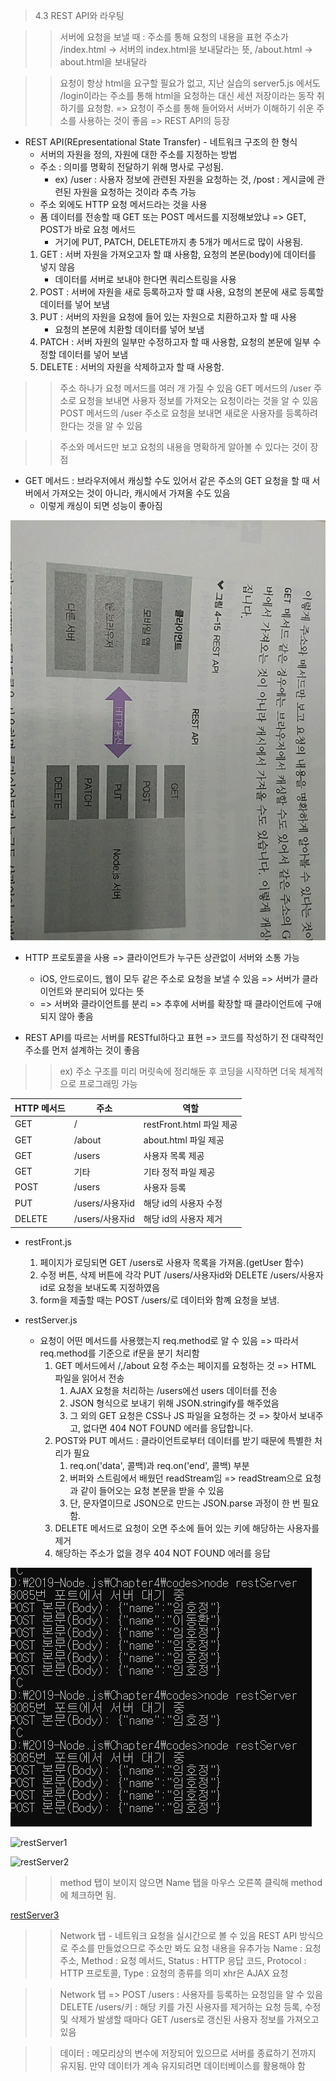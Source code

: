 > 4.3 REST API와 라우팅 

>> 서버에 요청을 보낼 때 : 주소를 통해 요청의 내용을 표현
>> 주소가 /index.html -> 서버의 index.html을 보내달라는 뜻, /about.html -> about.html을 보내달라

>> 요청이 항상 html을 요구할 필요가 없고, 지난 실습의 server5.js 에서도 /login이라는 주소를 통해 html을 요청하는 대신 세션 저장이라는 동작 취하기를 요청함.
>> => 요청이 주소를 통해 들어와서 서버가 이해하기 쉬운 주소를 사용하는 것이 좋음 => REST API의 등장 

* REST API(REpresentational State Transfer) - 네트워크 구조의 한 형식 
    + 서버의 자원을 정의, 자원에 대한 주소를 지정하는 방법
    + 주소 : 의미를 명확히 전달하기 위해 명사로 구성됨.
        * ex) /user : 사용자 정보에 관련된 자원을 요청하는 것, /post : 게시글에 관련된 자원을 요청하는 것이라 추측 가능
    + 주소 외에도 HTTP 요청 메서드라는 것을 사용 
    + 폼 데이터를 전송할 때 GET 또는 POST 메서드를 지정해보았냐 => GET, POST가 바로 요청 메서드
        + 거기에 PUT, PATCH, DELETE까지 총 5개가 메서드로 많이 사용됨.
    1. GET : 서버 자원을 가져오고자 할 떄 사용함, 요청의 본문(body)에 데이터를 넣지 않음
        * 데이터를 서버로 보내야 한다면 쿼리스트링을 사용
    2. POST : 서버에 자원을 새로 등록하고자 할 떄 사용, 요청의 본문에 새로 등록할 데이터를 넣어 보냄
    3. PUT : 서버의 자원을 요청에 들어 있는 자원으로 치환하고자 할 때 사용
        * 요청의 본문에 치환할 데이터를 넣어 보냄
    4. PATCH : 서버 자원의 일부만 수정하고자 할 때 사용함, 요청의 본문에 일부 수정할 데이터를 넣어 보냄 
    5. DELETE : 서버의 자원을 삭제하고자 할 때 사용함.

>> 주소 하나가 요청 메서드를 여러 개 가질 수 있음
>> GET 메서드의 /user 주소로 요청을 보내면 사용자 정보를 가져오는 요청이라는 것을 알 수 있음
>> POST 메서드의 /user 주소로 요청을 보내면 새로운 사용자를 등록하려 한다는 것을 알 수 있음

>> 주소와 메서드만 보고 요청의 내용을 명확하게 알아볼 수 있다는 것이 장점 

* GET 메서드 : 브라우저에서 캐싱할 수도 있어서 같은 주소의 GET 요청을 할 때 서버에서 가져오는 것이 아니라, 캐시에서 가져올 수도 있음
    * 이렇게 캐싱이 되면 성능이 좋아짐

![REST API](./images/REST_API.jpg)

* HTTP 프로토콜을 사용 => 클라이언트가 누구든 상관없이 서버와 소통 가능 
    * iOS, 안드로이드, 웹이 모두 같은 주소로 요청을 보낼 수 있음 => 서버가 클라이언트와 분리되어 있다는 뜻
    * => 서버와 클라이언트를 분리 => 추후에 서버를 확장할 때 클라이언트에 구애되지 않아 좋음

* REST API를 따르는 서버를 RESTful하다고 표현 => 코드를 작성하기 전 대략적인 주소를 먼저 설계하는 것이 좋음 

>> ex) 주소 구조를 미리 머릿속에 정리해둔 후 코딩을 시작하면 더욱 체계적으로 프로그래밍 가능

HTTP 메서드| 주소 | 역할
---|---|---
GET|/|restFront.html 파일 제공
GET|/about|about.html 파일 제공
GET|/users|사용자 목록 제공
GET|기타|기타 정적 파일 제공
POST|/users| 사용자 등록
PUT|/users/사용자id| 해당 id의 사용자 수정
DELETE|/users/사용자id| 해당 id의 사용자 제거


* restFront.js 
    1. 페이지가 로딩되면 GET /users로 사용자 목록을 가져옴.(getUser 함수)
    2. 수정 버튼, 삭제 버튼에 각각 PUT /users/사용자id와 DELETE /users/사용자id로 요청을 보내도록 지정하였음
    3. form을 제출할 때는 POST /users/로 데이터와 함꼐 요청을 보냄.


* restServer.js
    * 요청이 어떤 메서드를 사용했는지 req.method로 알 수 있음 => 따라서 req.method를 기준으로 if문을 분기 처리함
        1. GET 메서드에서 /,/about 요청 주소는 페이지를 요청하는 것 => HTML 파일을 읽어서 전송
            1. AJAX 요청을 처리하는 /users에선 users 데이터를 전송 
            2. JSON 형식으로 보내기 위해 JSON.stringify를 해주었음 
            3. 그 외의 GET 요청은 CSS나 JS 파일을 요청하는 것 => 찾아서 보내주고, 없다면 404 NOT FOUND 에러를 응답합니다.
        2. POST와 PUT 메서드 : 클라이언트로부터 데이터를 받기 때문에 특별한 처리가 필요
            1. req.on('data', 콜백)과 req.on('end', 콜백) 부분 
            2. 버퍼와 스트림에서 배웠던 readStream임 => readStream으로 요청과 같이 들어오는 요청 본문을 받을 수 있음
            3. 단, 문자열이므로 JSON으로 만드는 JSON.parse 과정이 한 번 필요함.
        3. DELETE 메서드로 요청이 오면 주소에 들어 있는 키에 해당하는 사용자를 제거 
        4. 해당하는 주소가 없을 경우 404 NOT FOUND 에러를 응답 

![실행](./images/restServer.PNG)

![restServer1](.images/restServer1.PNG)

![restServer2](.images/restServer2.PNG)

>> method 탭이 보이지 않으면 Name 탭을 마우스 오른쪽 클릭해 method에 체크하면 됨.

[restServer3](.images/restServer3.PNG)

>> Network 탭 - 네트워크 요청을 실시간으로 볼 수 있음 
>> REST API 방식으로 주소를 만들었으므로 주소만 봐도 요청 내용을 유추가능 
>> Name : 요청 주소, Method : 요청 메서드, Status : HTTP 응답 코드, Protocol : HTTP 프로토콜, Type : 요청의 종류를 의미 
>> xhr은 AJAX 요청

>> Network 탭 => POST /users : 사용자를 등록하는 요청임을 알 수 있음
>> DELETE /users/키 : 해당 키를 가진 사용자를 제거하는 요청 
>> 등록, 수정 및 삭제가 발생할 때마다 GET /users로 갱신된 사용자 정보를 가져오고 있음 

>> 데이터 : 메모리상의 변수에 저장되어 있으므로 서버를 종료하기 전까지 유지됨.
>> 만약 데이터가 계속 유지되려면 데이터베이스를 활용해야 함

